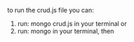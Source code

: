 to run the crud.js file you can: 
1) run:  mongo crud.js in your terminal
or
2) run: mongo in your terminal, then 